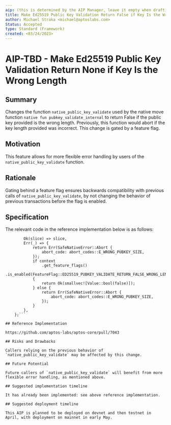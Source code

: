 ```yaml
---
aip: (this is determined by the AIP Manager, leave it empty when drafting)
title: Make Ed25519 Public Key Validation Return False if Key Is the Wrong Length
author: Michael Straka <michael@aptoslabs.com>
Status: Accepted
type: Standard (Framework)
created: <03/24/2023>
---
```


# AIP-TBD - Make Ed25519 Public Key Validation Return None if Key Is the Wrong Length
  
## Summary

Changes the function `native_public_key_validate` used by the native move function `native fun pubkey_validate_internal` to return False if the public key provided is the wrong length. Previously, this function would abort if the key length provided was incorrect. This change is gated by a feature flag.  

## Motivation

This feature allows for more flexible error handling by users of the `native_public_key_validate` function. 

## Rationale

Gating behind a feature flag ensures backwards compatibility with previous calls of `native_public_key_validate`, by not changing the behavior of previous transactions before the flag is enabled. 

## Specification

The relevant code in the reference implementation below is as follows:

```let key_bytes_slice = match <[u8; ED25519_PUBLIC_KEY_LENGTH]>::try_from(key_bytes) {
        Ok(slice) => slice,
        Err(_) => {
            return Err(SafeNativeError::Abort {
                abort_code: abort_codes::E_WRONG_PUBKEY_SIZE,
            });
            if context
                .get_feature_flags()
                .is_enabled(FeatureFlag::ED25519_PUBKEY_VALIDATE_RETURN_FALSE_WRONG_LENGTH)
            {
                return Ok(smallvec![Value::bool(false)]);
            } else {
                return Err(SafeNativeError::Abort {
                    abort_code: abort_codes::E_WRONG_PUBKEY_SIZE,
                });
            }
        },
    };```

## Reference Implementation

https://github.com/aptos-labs/aptos-core/pull/7043

## Risks and Drawbacks

Callers relying on the previous behavior of `native_public_key_validate` may be affected by this change. 

## Future Potential

Future callers of `native_public_key_validate` will benefit from more flexible error handling, as mentioned above. 

## Suggested implementation timeline

It has already been implemented: see above reference implementation. 

## Suggested deployment timeline

This AIP is planned to be deployed on devnet and then testnet in April, with deployment on mainnet in early May. 
